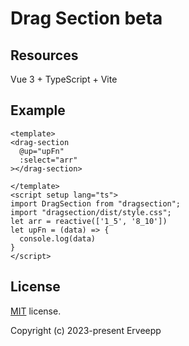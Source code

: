 # Drag Section beta

## Resources

Vue 3 + TypeScript + Vite

## Example

```vue
<template>
<drag-section
  @up="upFn"
  :select="arr"
></drag-section>

</template>
<script setup lang="ts">
import DragSection from "dragsection";
import "dragsection/dist/style.css";
let arr = reactive(['1_5', '8_10'])
let upFn = (data) => {
  console.log(data)
}
</script>
```

## License

[MIT](https://github.com/jzfai/vue3-admin-ts/blob/master/LICENSE) license.

Copyright (c) 2023-present  Erveepp
